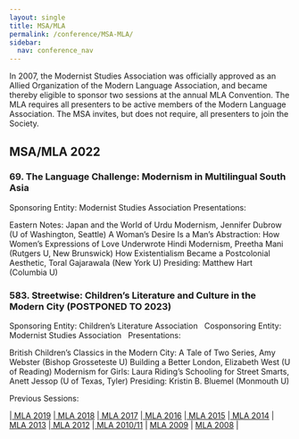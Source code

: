 ```yaml
---
layout: single
title: MSA/MLA
permalink: /conference/MSA-MLA/
sidebar:
  nav: conference_nav
---
```


In 2007, the Modernist Studies Association was officially approved as an Allied Organization of the Modern Language Association, and became thereby eligible to sponsor two sessions at the annual MLA Convention. The MLA requires all presenters to be active members of the Modern Language Association. The MSA invites, but does not require, all presenters to join the Society.
<h2>MSA/MLA 2022</h2>
<h3>69. The Language Challenge: Modernism in Multilingual South Asia</h3>
Sponsoring Entity: Modernist Studies Association
Presentations:

Eastern Notes: Japan and the World of Urdu Modernism, Jennifer Dubrow (U of Washington, Seattle)
A Woman’s Desire Is a Man’s Abstraction: How Women’s Expressions of Love Underwrote Hindi Modernism, Preetha Mani (Rutgers U, New Brunswick)
How Existentialism Became a Postcolonial Aesthetic, Toral Gajarawala (New York U)
Presiding:
Matthew Hart (Columbia U)
<h3>583. Streetwise: Children’s Literature and Culture in the Modern City (POSTPONED TO 2023)</h3>
Sponsoring Entity: Children’s Literature Association  
Cosponsoring Entity: Modernist Studies Association  
Presentations:

British Children’s Classics in the Modern City: A Tale of Two Series, Amy Webster (Bishop Grosseteste U)
Building a Better London, Elizabeth West (U of Reading)
Modernism for Girls: Laura Riding’s Schooling for Street Smarts, Anett Jessop (U of Texas, Tyler)
Presiding:
Kristin B. Bluemel (Monmouth U)
<p>Previous Sessions: </p>
<p>|<a href="/conference/msa-mla/MLA2019/"> MLA 2019</a> |<a
		href="/conference/msa-mla/MLA2018/"> MLA 2018</a> |<a
		href="/conference/msa-mla/MLA2017/"> MLA 2017</a> |<a
		href="/conference/msa-mla/MLA2016/"> MLA 2016</a> |<a
		href="/conference/msa-mla/MLA2015/"> MLA 2015</a> |<a
		href="/conference/msa-mla/MLA2014/"> MLA 2014</a> |<a
		href="/conference/msa-mla/MLA2013/"> MLA 2013</a> |<a
		href="/conference/msa-mla/MLA2012/"> MLA 2012</a> |<a
		href="/conference/msa-mla/MLA2010-11/"> MLA 2010/11</a> | <a
		href="/conference/msa-mla/MLA2009/">MLA 2009</a> | <a
		href="/conference/msa-mla/MLA2008/">MLA 2008</a> |</p>